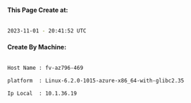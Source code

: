 
   
#### This Page Create at:

```bash

2023-11-01 - 20:41:52 UTC

```

#### Create By Machine:

```bash

Host Name : fv-az796-469

platform  : Linux-6.2.0-1015-azure-x86_64-with-glibc2.35

Ip Local  : 10.1.36.19

```

